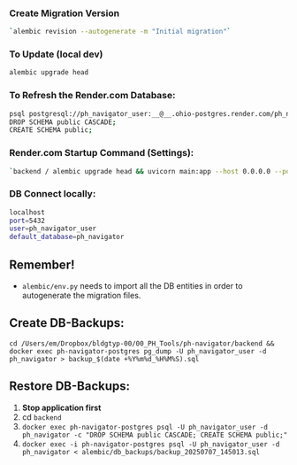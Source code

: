 ### Create Migration Version

```bash
`alembic revision --autogenerate -m "Initial migration"`
```

### To Update (local dev)

```bash
alembic upgrade head
```

### To Refresh the Render.com Database:

```bash
psql postgresql://ph_navigator_user:__@__.ohio-postgres.render.com/ph_navigator
DROP SCHEMA public CASCADE;
CREATE SCHEMA public;
```

### Render.com Startup Command (Settings):

```bash
`backend / alembic upgrade head && uvicorn main:app --host 0.0.0.0 --port $PORT`
```

### DB Connect locally:

```bash
localhost
port=5432
user=ph_navigator_user
default_database=ph_navigator
```

## Remember!

- `alembic/env.py` needs to import all the DB entities in order to autogenerate the migration files.

## Create DB-Backups:

`cd /Users/em/Dropbox/bldgtyp-00/00_PH_Tools/ph-navigator/backend && docker exec ph-navigator-postgres pg_dump -U ph_navigator_user -d ph_navigator > backup_$(date +%Y%m%d_%H%M%S).sql`

## Restore DB-Backups:

1.  **Stop application first**
1.  cd `backend`
1.  `docker exec ph-navigator-postgres psql -U ph_navigator_user -d ph_navigator -c "DROP SCHEMA public CASCADE; CREATE SCHEMA public;"`
1.  `docker exec -i ph-navigator-postgres psql -U ph_navigator_user -d ph_navigator < alembic/db_backups/backup_20250707_145013.sql`
